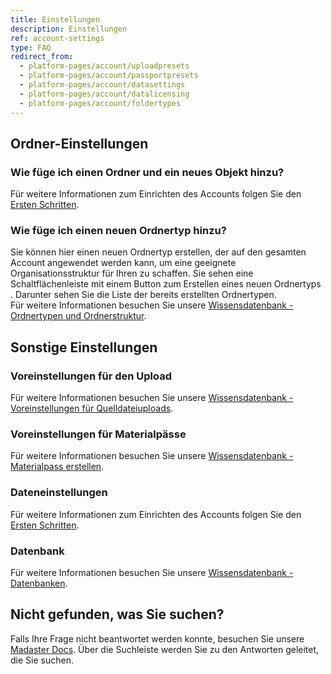 ```yaml
---
title: Einstellungen
description: Einstellungen
ref: account-settings
type: FAQ
redirect_from:
  - platform-pages/account/uploadpresets
  - platform-pages/account/passportpresets
  - platform-pages/account/datasettings
  - platform-pages/account/datalicensing
  - platform-pages/account/foldertypes
---
```


## Ordner-Einstellungen

### Wie füge ich einen Ordner und ein neues Objekt hinzu?
Für weitere Informationen zum Einrichten des Accounts folgen Sie den <a href="https://docs-t.madaster.com/de/de/get-started/set-up-your-account#ordner-erstellen-und-organisieren" target="_blank">Ersten Schritten</a>.

### Wie füge ich einen neuen Ordnertyp hinzu?
Sie können hier einen neuen Ordnertyp erstellen, der auf den gesamten Account angewendet werden kann, um eine geeignete Organisationsstruktur für Ihren zu schaffen. Sie sehen eine Schaltflächenleiste mit einem Button zum Erstellen eines neuen Ordnertyps . Darunter sehen Sie die Liste der bereits erstellten Ordnertypen.
</br> Für weitere Informationen besuchen Sie unsere <a href="https://docs-t.madaster.com/de/de/knowledge-base/folder-types-and-folder-structure.html" target="_blank">Wissensdatenbank - Ordnertypen und Ordnerstruktur</a>.

## Sonstige Einstellungen


### Voreinstellungen für den Upload
Für weitere Informationen besuchen Sie unsere <a href="https://docs-t.madaster.com/de/de/knowledge-base/stay-organized#presets-for-source-file-uploads#voreinstellungen-f%C3%BCr-quelldateiuploads" target="_blank">Wissensdatenbank - Voreinstellungen für Quelldateiuploads</a>.

### Voreinstellungen für Materialpässe
Für weitere Informationen besuchen Sie unsere <a href="https://docs-t.madaster.com/de/de/get-started/create-material-passports" target="_blank">Wissensdatenbank - Materialpass erstellen</a>.

### Dateneinstellungen
Für weitere Informationen zum Einrichten des Accounts folgen Sie den <a href="https://docs-t.madaster.com/de/de/get-started/set-up-your-account#ordner-erstellen-und-organisieren" target="_blank">Ersten Schritten</a>.

### Datenbank
Für weitere Informationen besuchen Sie unsere <a href="https://docs-t.madaster.com/de/de/knowledge-base/databases" target="_blank">Wissensdatenbank - Datenbanken</a>.


## Nicht gefunden, was Sie suchen?
Falls Ihre Frage nicht beantwortet werden konnte, besuchen Sie unsere <a href="https://docs-t.madaster.com/de/de/" target="_blank">Madaster Docs</a>. Über die Suchleiste werden Sie zu den Antworten geleitet, die Sie suchen.  

